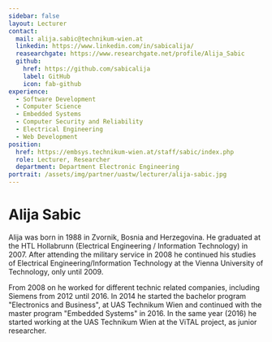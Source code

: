 ```yaml
---
sidebar: false
layout: Lecturer
contact:
  mail: alija.sabic@technikum-wien.at
  linkedin: https://www.linkedin.com/in/sabicalija/
  reasearchgate: https://www.researchgate.net/profile/Alija_Sabic
  github:
    href: https://github.com/sabicalija
    label: GitHub
    icon: fab-github
experience:
  - Software Development
  - Computer Science
  - Embedded Systems
  - Computer Security and Reliability
  - Electrical Engineering
  - Web Development
position:
  href: https://embsys.technikum-wien.at/staff/sabic/index.php
  role: Lecturer, Researcher
  department: Department Electronic Engineering
portrait: /assets/img/partner/uastw/lecturer/alija-sabic.jpg
---
```


# Alija Sabic

Alija was born in 1988 in Zvornik, Bosnia and Herzegovina.
He graduated at the HTL Hollabrunn (Electrical Engineering / Information Technology) in 2007.
After attending the military service in 2008 he continued his studies of Electrical Engineering/Information Technology at the Vienna University of Technology, only until 2009.

<!-- more -->

From 2008 on he worked for different technic related companies, including Siemens from 2012 until 2016.
In 2014 he started the bachelor program "Electronics and Business", at UAS Technikum Wien and continued with the master program "Embedded Systems" in 2016.
In the same year (2016) he started working at the UAS Technikum Wien at the ViTAL project, as junior researcher.
